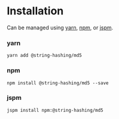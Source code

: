 # Installation

Can be managed using
[yarn](https://yarnpkg.com/en/docs),
[npm](https://docs.npmjs.com),
or [jspm](https://jspm.org/docs).


### yarn
```terminal
yarn add @string-hashing/md5
```

### npm
```terminal
npm install @string-hashing/md5 --save
```

### jspm
```terminal
jspm install npm:@string-hashing/md5
```
